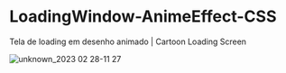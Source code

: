 # LoadingWindow-AnimeEffect-CSS

Tela de loading em desenho animado | Cartoon Loading Screen

![unknown_2023 02 28-11 27](https://user-images.githubusercontent.com/102559935/221883761-55a55536-4702-4257-b363-9d002d19d43a.gif)
